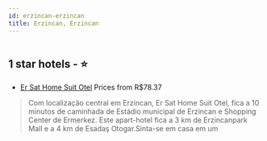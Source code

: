 ```yaml
---
id: erzincan-erzincan
title: Erzincan, Erzincan
---
```


<center><img src="https://i.travelapi.com/hotels/23000000/22560000/22552300/22552266/dfc79a77_z.jpg" alt="" /></center>


##  1 star hotels - ⭐️

-    [Er Sat Home Suit Otel](https://www.hurb.com/br/aud/https://www.hurb.com/br/hotels/erzincan/er-sat-home-suit-otel-HT-CP3A?cmp=18055) Prices from R$78.37
   > Com localização central em Erzincan, Er Sat Home Suit Otel, fica a 10 minutos de caminhada de Estádio municipal de Erzincan e Shopping Center de Ermerkez.  Este apart-hotel fica a 3 km de Erzincanpark Mall e a 4 km de Esadaş Otogar.Sinta-se em casa em um 
